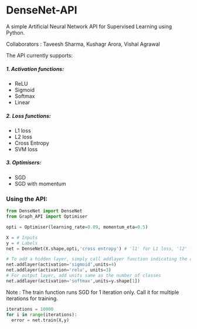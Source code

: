 # DenseNet-API
A simple Artificial Neural Network API for Supervised Learning using Python.

Collaborators : Taveesh Sharma, Kushagr Arora, Vishal Agrawal

The API currently supports:

##### 1. Activation functions:

  * ReLU
  * Sigmoid
  * Softmax
  * Linear

##### 2. Loss functions:

  * L1 loss
  * L2 loss
  * Cross Entropy
  * SVM loss

##### 3. Optimisers:

  * SGD 
  * SGD with momentum

### Using the API:

```python
from DenseNet import DenseNet
from Graph_API import Optimiser

opti = Optimiser(learning_rate=0.09, momentum_eta=0.5)

X = # Inputs
y = # Labels
net = DenseNet(X.shape,opti,'cross entropy') # 'l1' for L1 loss, 'l2' for L2 loss, 'svm' for svm

# To add a hidden layer, simply call addlayer function indicating the activation function and number of neurons
net.addlayer(activation='sigmoid',units=4)
net.addlayer(activation='relu', units=3)
# For output layer, add units same as the number of classes
net.addlayer(activation='softmax',units=y.shape[1])
```

Note : The train function runs SGD for 1 iteration only. Call it for multiple iterations for training.

```python 
iterations = 10000
for i in range(iterations):
  error = net.train(X,y)
```
